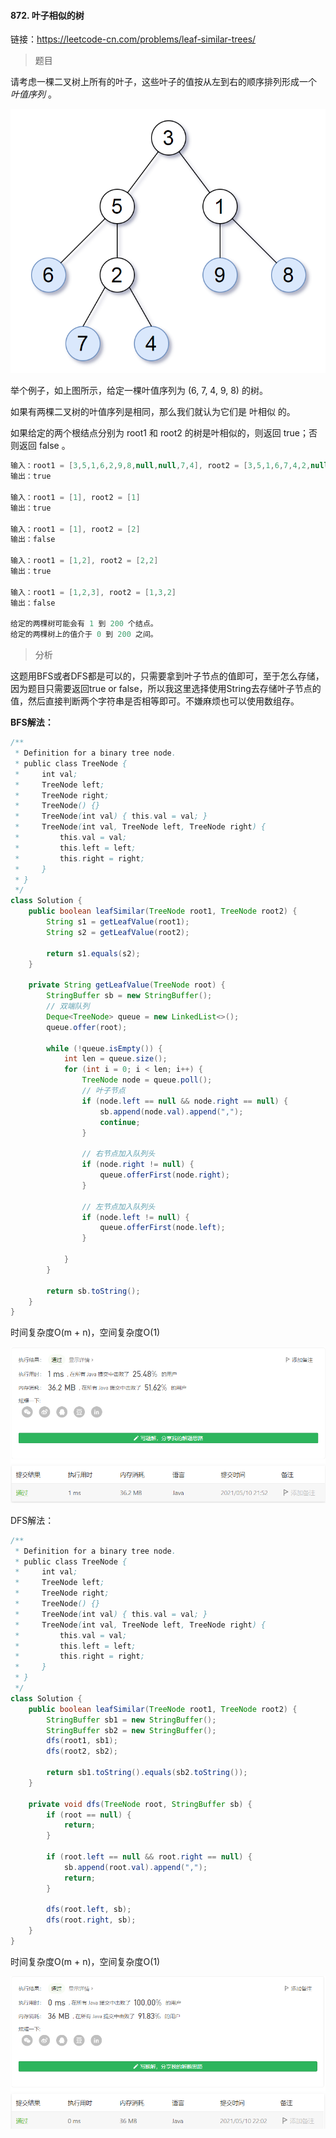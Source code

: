 #### 872. 叶子相似的树

链接：https://leetcode-cn.com/problems/leaf-similar-trees/

> 题目

请考虑一棵二叉树上所有的叶子，这些叶子的值按从左到右的顺序排列形成一个 *叶值序列* 。

![img](872.叶子相似的树.assets/tree.png)

举个例子，如上图所示，给定一棵叶值序列为 (6, 7, 4, 9, 8) 的树。

如果有两棵二叉树的叶值序列是相同，那么我们就认为它们是 叶相似 的。

如果给定的两个根结点分别为 root1 和 root2 的树是叶相似的，则返回 true；否则返回 false 。

```java
输入：root1 = [3,5,1,6,2,9,8,null,null,7,4], root2 = [3,5,1,6,7,4,2,null,null,null,null,null,null,9,8]
输出：true

输入：root1 = [1], root2 = [1]
输出：true
    
输入：root1 = [1], root2 = [2]
输出：false
    
输入：root1 = [1,2], root2 = [2,2]
输出：true
    
输入：root1 = [1,2,3], root2 = [1,3,2]
输出：false
    
给定的两棵树可能会有 1 到 200 个结点。
给定的两棵树上的值介于 0 到 200 之间。
```

> 分析

这题用BFS或者DFS都是可以的，只需要拿到叶子节点的值即可，至于怎么存储，因为题目只需要返回true or false，所以我这里选择使用String去存储叶子节点的值，然后直接判断两个字符串是否相等即可。不嫌麻烦也可以使用数组存。

**BFS解法：**

```java
/**
 * Definition for a binary tree node.
 * public class TreeNode {
 *     int val;
 *     TreeNode left;
 *     TreeNode right;
 *     TreeNode() {}
 *     TreeNode(int val) { this.val = val; }
 *     TreeNode(int val, TreeNode left, TreeNode right) {
 *         this.val = val;
 *         this.left = left;
 *         this.right = right;
 *     }
 * }
 */
class Solution {
    public boolean leafSimilar(TreeNode root1, TreeNode root2) {
        String s1 = getLeafValue(root1);
        String s2 = getLeafValue(root2);
        
        return s1.equals(s2);
    }

    private String getLeafValue(TreeNode root) {
        StringBuffer sb = new StringBuffer();
        // 双端队列
        Deque<TreeNode> queue = new LinkedList<>();
        queue.offer(root);   

        while (!queue.isEmpty()) {
            int len = queue.size();
            for (int i = 0; i < len; i++) {
                TreeNode node = queue.poll();
                // 叶子节点
                if (node.left == null && node.right == null) {
                    sb.append(node.val).append(",");
                    continue;
                }

                // 右节点加入队列头
                if (node.right != null) {
                    queue.offerFirst(node.right);
                }

                // 左节点加入队列头
                if (node.left != null) {
                    queue.offerFirst(node.left);
                }
                
            }
        }

        return sb.toString();
    }
}
```

时间复杂度O(m + n)，空间复杂度O(1)

![image-20210510215300268](872.叶子相似的树.assets/image-20210510215300268.png)

DFS解法：

```java
/**
 * Definition for a binary tree node.
 * public class TreeNode {
 *     int val;
 *     TreeNode left;
 *     TreeNode right;
 *     TreeNode() {}
 *     TreeNode(int val) { this.val = val; }
 *     TreeNode(int val, TreeNode left, TreeNode right) {
 *         this.val = val;
 *         this.left = left;
 *         this.right = right;
 *     }
 * }
 */
class Solution {
    public boolean leafSimilar(TreeNode root1, TreeNode root2) {
        StringBuffer sb1 = new StringBuffer();
        StringBuffer sb2 = new StringBuffer();
        dfs(root1, sb1);
        dfs(root2, sb2);
        
        return sb1.toString().equals(sb2.toString());
    }

    private void dfs(TreeNode root, StringBuffer sb) {
        if (root == null) {
            return;
        }

        if (root.left == null && root.right == null) {
            sb.append(root.val).append(",");
            return;
        }

        dfs(root.left, sb);
        dfs(root.right, sb);
    }
}
```

时间复杂度O(m + n)，空间复杂度O(1)

![image-20210510220258512](872.叶子相似的树.assets/image-20210510220258512.png)